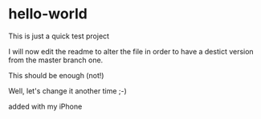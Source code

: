 # hello-world
This is just a quick test project

I will now edit the readme to alter the file in order to have a destict version from the master branch one.

This should be enough (not!)

Well, let's change it another time ;-)

added with my iPhone